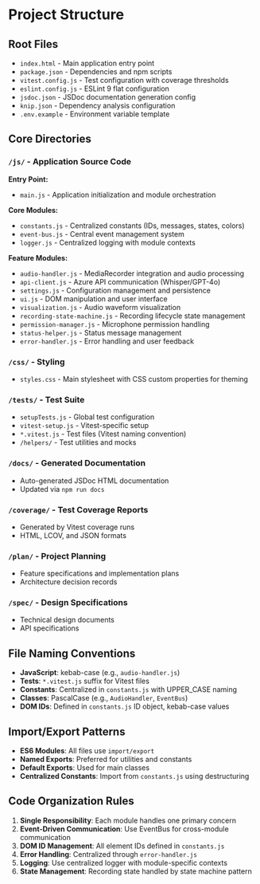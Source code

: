 # Project Structure

## Root Files
- `index.html` - Main application entry point
- `package.json` - Dependencies and npm scripts
- `vitest.config.js` - Test configuration with coverage thresholds
- `eslint.config.js` - ESLint 9 flat configuration
- `jsdoc.json` - JSDoc documentation generation config
- `knip.json` - Dependency analysis configuration
- `.env.example` - Environment variable template

## Core Directories

### `/js/` - Application Source Code
**Entry Point:**
- `main.js` - Application initialization and module orchestration

**Core Modules:**
- `constants.js` - Centralized constants (IDs, messages, states, colors)
- `event-bus.js` - Central event management system
- `logger.js` - Centralized logging with module contexts

**Feature Modules:**
- `audio-handler.js` - MediaRecorder integration and audio processing
- `api-client.js` - Azure API communication (Whisper/GPT-4o)
- `settings.js` - Configuration management and persistence
- `ui.js` - DOM manipulation and user interface
- `visualization.js` - Audio waveform visualization
- `recording-state-machine.js` - Recording lifecycle state management
- `permission-manager.js` - Microphone permission handling
- `status-helper.js` - Status message management
- `error-handler.js` - Error handling and user feedback

### `/css/` - Styling
- `styles.css` - Main stylesheet with CSS custom properties for theming

### `/tests/` - Test Suite
- `setupTests.js` - Global test configuration
- `vitest-setup.js` - Vitest-specific setup
- `*.vitest.js` - Test files (Vitest naming convention)
- `/helpers/` - Test utilities and mocks

### `/docs/` - Generated Documentation
- Auto-generated JSDoc HTML documentation
- Updated via `npm run docs`

### `/coverage/` - Test Coverage Reports
- Generated by Vitest coverage runs
- HTML, LCOV, and JSON formats

### `/plan/` - Project Planning
- Feature specifications and implementation plans
- Architecture decision records

### `/spec/` - Design Specifications
- Technical design documents
- API specifications

## File Naming Conventions
- **JavaScript**: kebab-case (e.g., `audio-handler.js`)
- **Tests**: `*.vitest.js` suffix for Vitest files
- **Constants**: Centralized in `constants.js` with UPPER_CASE naming
- **Classes**: PascalCase (e.g., `AudioHandler`, `EventBus`)
- **DOM IDs**: Defined in `constants.js` ID object, kebab-case values

## Import/Export Patterns
- **ES6 Modules**: All files use `import/export`
- **Named Exports**: Preferred for utilities and constants
- **Default Exports**: Used for main classes
- **Centralized Constants**: Import from `constants.js` using destructuring

## Code Organization Rules
1. **Single Responsibility**: Each module handles one primary concern
2. **Event-Driven Communication**: Use EventBus for cross-module communication
3. **DOM ID Management**: All element IDs defined in `constants.js`
4. **Error Handling**: Centralized through `error-handler.js`
5. **Logging**: Use centralized logger with module-specific contexts
6. **State Management**: Recording state handled by state machine pattern